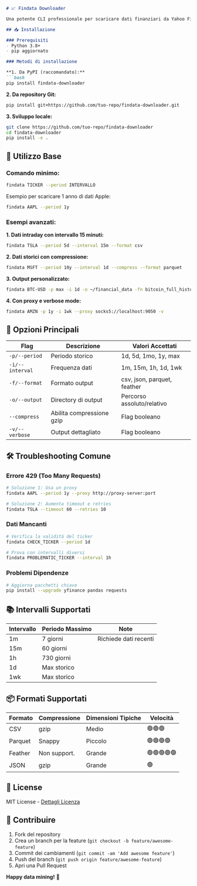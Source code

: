 ```markdown
# 📈 Findata Downloader

Una potente CLI professionale per scaricare dati finanziari da Yahoo Finance

## 📥 Installazione

### Prerequisiti
- Python 3.8+
- pip aggiornato

### Metodi di installazione

**1. Da PyPI (raccomandato):**
```bash
pip install findata-downloader
```

**2. Da repository Git:**
```bash
pip install git+https://github.com/tuo-repo/findata-downloader.git
```

**3. Sviluppo locale:**
```bash
git clone https://github.com/tuo-repo/findata-downloader
cd findata-downloader
pip install -e .
```

## 🚀 Utilizzo Base

### Comando minimo:
```bash
findata TICKER --period INTERVALLO
```
Esempio per scaricare 1 anno di dati Apple:
```bash
findata AAPL --period 1y
```

### Esempi avanzati:

**1. Dati intraday con intervallo 15 minuti:**
```bash
findata TSLA --period 5d --interval 15m --format csv
```

**2. Dati storici con compressione:**
```bash
findata MSFT --period 10y --interval 1d --compress --format parquet
```

**3. Output personalizzato:**
```bash
findata BTC-USD -p max -i 1d -o ~/financial_data -fn bitcoin_full_history.feather
```

**4. Con proxy e verbose mode:**
```bash
findata AMZN -p 1y -i 1wk --proxy socks5://localhost:9050 -v
```

## 🔧 Opzioni Principali

| Flag               | Descrizione                                  | Valori Accettati               |
|---------------------|----------------------------------------------|---------------------------------|
| `-p/--period`       | Periodo storico                             | 1d, 5d, 1mo, 1y, max          |
| `-i/--interval`     | Frequenza dati                              | 1m, 15m, 1h, 1d, 1wk          |
| `-f/--format`       | Formato output                              | csv, json, parquet, feather    |
| `-o/--output`       | Directory di output                         | Percorso assoluto/relativo     |
| `--compress`        | Abilita compressione gzip                  | Flag booleano                  |
| `-v/--verbose`      | Output dettagliato                         | Flag booleano                  |

## 🛠 Troubleshooting Comune

### Errore 429 (Too Many Requests)
```bash
# Soluzione 1: Usa un proxy
findata AAPL --period 1y --proxy http://proxy-server:port

# Soluzione 2: Aumenta timeout e retries
findata TSLA --timeout 60 --retries 10
```

### Dati Mancanti
```bash
# Verifica la validità del ticker
findata CHECK_TICKER --period 1d

# Prova con intervalli diversi
findata PROBLEMATIC_TICKER --interval 1h
```

### Problemi Dipendenze
```bash
# Aggiorna pacchetti chiave
pip install --upgrade yfinance pandas requests
```

## 📚 Intervalli Supportati

| Intervallo | Periodo Massimo | Note                           |
|------------|-----------------|--------------------------------|
| 1m         | 7 giorni        | Richiede dati recenti         |
| 15m        | 60 giorni       |                                |
| 1h         | 730 giorni      |                                |
| 1d         | Max storico     |                                |
| 1wk        | Max storico     |                                |

## 📦 Formati Supportati

| Formato   | Compressione | Dimensioni Tipiche | Velocità |
|-----------|--------------|--------------------|----------|
| CSV       | gzip         | Medio              | 🟢🟢🟢     |
| Parquet   | Snappy       | Piccolo            | 🟢🟢🟢🟢   |
| Feather   | Non support. | Grande             | 🟢🟢🟢🟢🟢 |
| JSON      | gzip         | Grande             | 🟢        |

## 📜 License
MIT License - [Dettagli Licenza](LICENSE)

## 👥 Contribuire
1. Fork del repository
2. Crea un branch per la feature (`git checkout -b feature/awesome-feature`)
3. Commit dei cambiamenti (`git commit -am 'Add awesome feature'`)
4. Push del branch (`git push origin feature/awesome-feature`)
5. Apri una Pull Request

**Happy data mining!** 🚀
```